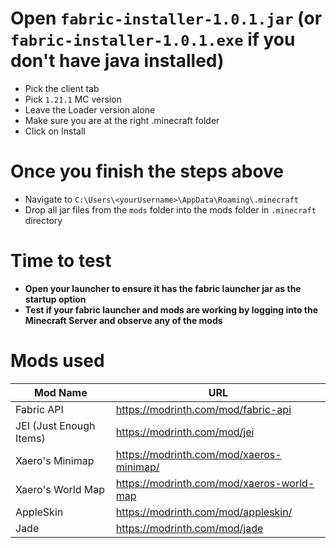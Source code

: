 # Open `fabric-installer-1.0.1.jar` (or `fabric-installer-1.0.1.exe` if you don't have java installed)
- Pick the client tab
- Pick `1.21.1` MC version
- Leave the Loader version alone
- Make sure you are at the right .minecraft folder
- Click on Install

# Once you finish the steps above
- Navigate to `C:\Users\<yourUsername>\AppData\Roaming\.minecraft`
- Drop all jar files from the `mods` folder into the mods folder in `.minecraft` directory

# Time to test
- **Open your launcher to ensure it has the fabric launcher jar as the startup option**
- **Test if your fabric launcher and mods are working by logging into the Minecraft Server and observe any of the mods**

# Mods used
Mod Name | URL
-- | --
Fabric API | https://modrinth.com/mod/fabric-api
JEI (Just Enough Items) | https://modrinth.com/mod/jei
Xaero's Minimap | https://modrinth.com/mod/xaeros-minimap/
Xaero's World Map | https://modrinth.com/mod/xaeros-world-map
AppleSkin | https://modrinth.com/mod/appleskin/
Jade | https://modrinth.com/mod/jade
